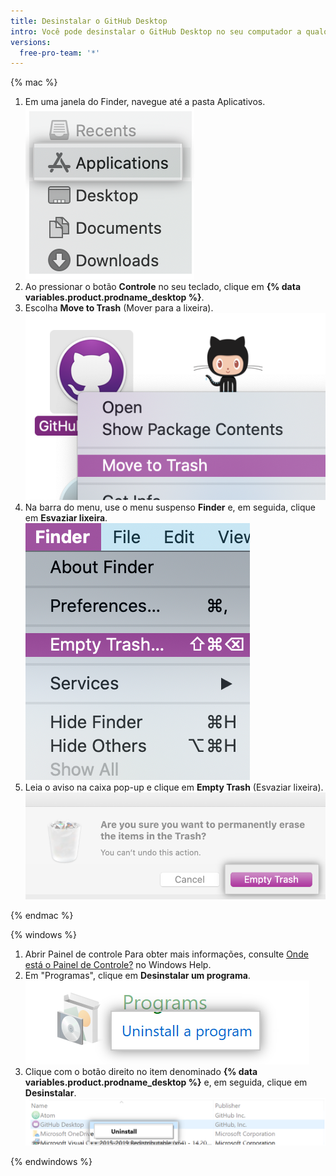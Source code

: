 ```yaml
---
title: Desinstalar o GitHub Desktop
intro: Você pode desinstalar o GitHub Desktop no seu computador a qualquer momento.
versions:
  free-pro-team: '*'
---
```


{% mac %}

1. Em uma janela do Finder, navegue até a pasta Aplicativos. ![Pasta de aplicativos na janela do Finder](/assets/images/help/desktop/applications-folder.png)
2. Ao pressionar o botão **Controle** no seu teclado, clique em **{% data variables.product.prodname_desktop %}**.
3. Escolha **Move to Trash** (Mover para a lixeira). ![A opção Mover para a lixeira](/assets/images/help/desktop/mac-move-to-trash.png)
4. Na barra do menu, use o menu suspenso **Finder** e, em seguida, clique em **Esvaziar lixeira**. ![A opção Esvaziar lixeira na barra do menu](/assets/images/help/desktop/mac-empty-trash-menu.png)
5. Leia o aviso na caixa pop-up e clique em **Empty Trash** (Esvaziar lixeira). ![O botão de Esvaziar lixeira](/assets/images/help/desktop/mac-empty-trash-button.png)

{% endmac %}

{% windows %}

1. Abrir Painel de controle Para obter mais informações, consulte [Onde está o Painel de Controle?](https://support.microsoft.com/en-us/help/13764/windows-where-is-control-panel) no Windows Help.
2. Em "Programas", clique em **Desinstalar um programa**. ![A opção Desinstalar um Programa no Painel de Controle](/assets/images/help/desktop/windows-uninstall-a-program.png)
3. Clique com o botão direito no item denominado **{% data variables.product.prodname_desktop %}** e, em seguida, clique em **Desinstalar**. ![A opção de Desinstalar](/assets/images/help/desktop/windows-click-uninstall.png)

{% endwindows %}
